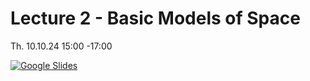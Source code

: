 # Lecture 2 - Basic Models of Space

Th. 10.10.24 15:00 -17:00

[![Google Slides](../figs/preface.png)](https://docs.google.com/presentation/d/1nLI8mLLSTdK8qBy-7VngRtCF5LXaDgkbR2sbGb5w-Ro/edit?usp=sharing)